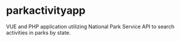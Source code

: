# parkactivityapp
VUE and PHP application utilizing National Park Service API to search activities in parks by state.
